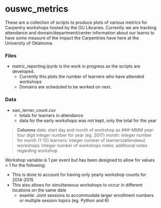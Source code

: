 # ouswc_metrics

These are a collection of scripts to produce plots of various metrics for Carpentry workshops hosted by the OU Libraries. Currently we are tracking attendance and domain/department/center information about our learns to have some measure of the impact the Carpentries have here at the University of Oklahoma.

### Files

* metric_reporting.ipynb is the work in progress as the scripts are developed.
  * Currently this plots the number of learners who have attended workshops
  * Domains are scheduled to be worked on next.


### Data
* swc_lerner_count.csv
  * totals for learners in attendance
  * data for the early workshops was not kept, only the total for the year

> **Columns**
> date: start day and month of workshop as ###-MMM
> year: four digit integer number for year (eg. 2017)
> month: integer number for month (1-12)
> learners: integer number of learners(attendees)
> workshops: Integer number of workshops
> notes: additional notes regarding workshop

Workshop variable is 1 per event but has been designed to allow for values > 1 for the following:
* This is done to account for having only yearly workshop counts for 2014-2015
* This also allows for simultaneous workshops to occur in different locations on the same date
  * examle: Joint sessions to accommodate larger enrollment numbers or multiple session topics (eg. Python and R)
